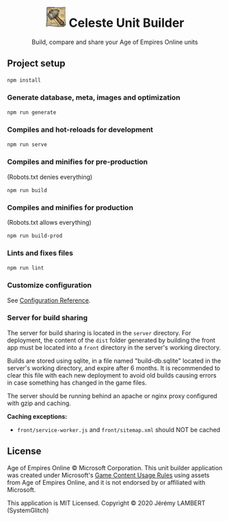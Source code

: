 <h1 align="center">
  <img alt="Logo" src="src/assets/favicon/favicon-512.png" height="48">
  Celeste Unit Builder
</h1>

<p align="center">
    Build, compare and share your Age of Empires Online units
</p>

## Project setup
```
npm install
```

### Generate database, meta, images and optimization

```
npm run generate
```

### Compiles and hot-reloads for development
```
npm run serve
```

### Compiles and minifies for pre-production

(Robots.txt denies everything)

```
npm run build
```

### Compiles and minifies for production

(Robots.txt allows everything)

```
npm run build-prod
```

### Lints and fixes files
```
npm run lint
```

### Customize configuration
See [Configuration Reference](https://cli.vuejs.org/config/).

### Server for build sharing

The server for build sharing is located in the `server` directory. For deployment, the content of the `dist` folder generated by building the front app must be located into a `front` directory in the server's working directory.

Builds are stored using sqlite, in a file named "build-db.sqlite" located in the server's working directory, and expire after 6 months. It is recommended to clear this file with each new deployment to avoid old builds causing errors in case something has changed in the game files.

The server should be running behind an apache or nginx proxy configured with gzip and caching.

**Caching exceptions:**
- `front/service-worker.js` and `front/sitemap.xml` should NOT be cached

## License

Age of Empires Online © Microsoft Corporation. This unit builder application was created under Microsoft's [Game Content Usage Rules](https://www.xbox.com/en-us/developers/rules) using assets from Age of Empires Online, and it is not endorsed by or affiliated with Microsoft.

This application is MIT Licensed. Copyright © 2020 Jérémy LAMBERT (SystemGlitch)
